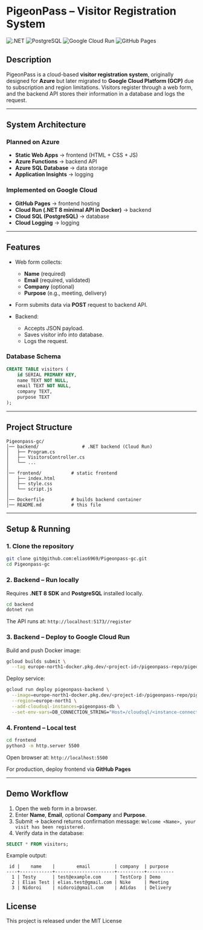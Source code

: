 # PigeonPass – Visitor Registration System
![.NET](https://img.shields.io/badge/.NET-8.0-blue)
![PostgreSQL](https://img.shields.io/badge/PostgreSQL-15-blue)
![Google Cloud Run](https://img.shields.io/badge/Cloud%20Run-deployed-brightgreen)
![GitHub Pages](https://img.shields.io/badge/GitHub%20Pages-hosted-lightgrey)

## Description

PigeonPass is a cloud-based **visitor registration system**, originally designed for **Azure** but later migrated to **Google Cloud Platform (GCP)** due to subscription and region limitations.
Visitors register through a web form, and the backend API stores their information in a database and logs the request.

---

## System Architecture

### Planned on Azure

* **Static Web Apps** → frontend (HTML + CSS + JS)
* **Azure Functions** → backend API
* **Azure SQL Database** → data storage
* **Application Insights** → logging

### Implemented on Google Cloud

* **GitHub Pages** → frontend hosting
* **Cloud Run (.NET 8 minimal API in Docker)** → backend
* **Cloud SQL (PostgreSQL)** → database
* **Cloud Logging** → logging

---

## Features

* Web form collects:

  * **Name** (required)
  * **Email** (required, validated)
  * **Company** (optional)
  * **Purpose** (e.g., meeting, delivery)

* Form submits data via **POST** request to backend API.

* Backend:

  * Accepts JSON payload.
  * Saves visitor info into database.
  * Logs the request.

### Database Schema

```sql
CREATE TABLE visitors (
    id SERIAL PRIMARY KEY,
    name TEXT NOT NULL,
    email TEXT NOT NULL,
    company TEXT,
    purpose TEXT
);
```

---

## Project Structure

```
Pigeonpass-gc/
│── backend/                # .NET backend (Cloud Run)
│   ├── Program.cs
│   ├── VisitorsController.cs
│   └── ...
│
│── frontend/           # static frontend
│   ├── index.html
│   ├── style.css
│   └── script.js
│
│── Dockerfile          # builds backend container
│── README.md           # this file
```

---

## Setup & Running

### 1. Clone the repository

```bash
git clone git@github.com:elias6969/Pigeonpass-gc.git
cd Pigeonpass-gc
```

### 2. Backend – Run locally

Requires **.NET 8 SDK** and **PostgreSQL** installed locally.

```bash
cd backend
dotnet run
```

The API runs at:
`http://localhost:5173//register`

### 3. Backend – Deploy to Google Cloud Run

Build and push Docker image:

```bash
gcloud builds submit \
  --tag europe-north1-docker.pkg.dev/<project-id>/pigeonpass-repo/pigeonpass-backend
```

Deploy service:

```bash
gcloud run deploy pigeonpass-backend \
  --image=europe-north1-docker.pkg.dev/<project-id>/pigeonpass-repo/pigeonpass-backend \
  --region=europe-north1 \
  --add-cloudsql-instances=pigeonpass-db \
  --set-env-vars=DB_CONNECTION_STRING="Host=/cloudsql/<instance-connection>;Database=visitorsdb;Username=appuser;Password=..."
```

### 4. Frontend – Local test

```bash
cd frontend
python3 -m http.server 5500
```

Open browser at:
`http://localhost:5500`

For production, deploy frontend via **GitHub Pages**

---

## Demo Workflow

1. Open the web form in a browser.
2. Enter **Name**, **Email**, optional **Company** and **Purpose**.
3. Submit -> backend returns confirmation message:
   `Welcome <Name>, your visit has been registered.`
4. Verify data in the database:

```sql
SELECT * FROM visitors;
```

Example output:

```
 id |    name    |        email         | company  | purpose
----+------------+----------------------+----------+----------
  1 | Testy      | test@example.com     | TestCorp | Demo
  2 | Elias Test | elias.test@gmail.com | Nike     | Meeting
  3 | Nidoroi    | nidoroi@gmail.com    | Adidas   | Delivery
```

## License
This project is released under the MIT License

